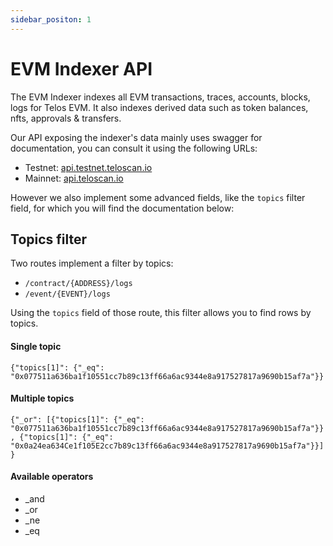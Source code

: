 ```yaml
---
sidebar_positon: 1
---
```


# EVM Indexer API

The EVM Indexer indexes all EVM transactions, traces, accounts, blocks, logs for Telos EVM. It also indexes derived data such as token balances, nfts, approvals & transfers.

Our API exposing the indexer's data mainly uses swagger for documentation, you can consult it using the following URLs:

- Testnet: [api.testnet.teloscan.io](http://api.testnet.teloscan.io/swagger/)
- Mainnet: [api.teloscan.io](http://api.teloscan.io/swagger/)

However we also implement some advanced fields, like the `topics` filter field, for which you will find the documentation below:

## Topics filter

Two routes implement a filter by topics:

- `/contract/{ADDRESS}/logs`
- `/event/{EVENT}/logs`

Using the `topics` field of those route, this filter allows you to find rows by topics.

#### Single topic
`{"topics[1]": {"_eq": "0x077511a636ba1f10551cc7b89c13ff66a6ac9344e8a917527817a9690b15af7a"}}`

#### Multiple topics

`{"_or": [{"topics[1]": {"_eq": "0x077511a636ba1f10551cc7b89c13ff66a6ac9344e8a917527817a9690b15af7a"}}, {"topics[1]": {"_eq": "0x0a24ea634Ce1f105E2cc7b89c13ff66a6ac9344e8a917527817a9690b15af7a"}}]}`

#### Available operators

- _and
- _or
- _ne
- _eq
